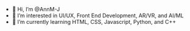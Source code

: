 - 👋 Hi, I’m @AnnM-J
- 👀 I’m interested in UI/UX, Front End Development, AR/VR, and AI/ML
- 🌱 I’m currently learning HTML, CSS, Javascript, Python, and C++

<!---
AnnM-J/AnnM-J is a ✨ special ✨ repository because its `README.md` (this file) appears on your GitHub profile.
You can click the Preview link to take a look at your changes.
--->
